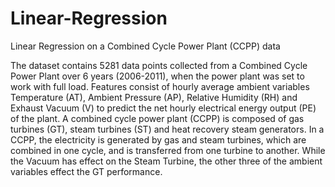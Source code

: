 # Linear-Regression
Linear Regression on a Combined Cycle Power Plant (CCPP) data

The dataset contains 5281 data points collected from a Combined Cycle Power Plant over 6 years (2006-2011), when the power plant was set to work with full load. Features consist of hourly average ambient variables Temperature (AT), Ambient Pressure (AP), Relative Humidity (RH) and Exhaust Vacuum (V) to predict the net hourly electrical energy output (PE) of the plant.
A combined cycle power plant (CCPP) is composed of gas turbines (GT), steam turbines (ST) and heat recovery steam generators. In a CCPP, the electricity is generated by gas and steam turbines, which are combined in one cycle, and is transferred from one turbine to another. While the Vacuum has effect on the Steam Turbine, the other three of the ambient variables effect the GT performance.
